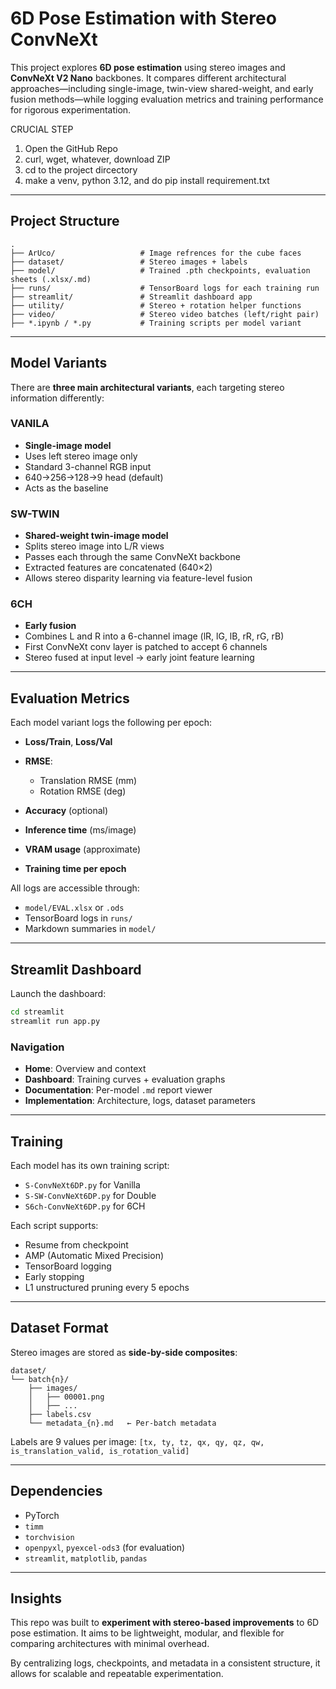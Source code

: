 #  6D Pose Estimation with Stereo ConvNeXt

This project explores **6D pose estimation** using stereo images and **ConvNeXt V2 Nano** backbones. It compares different architectural approaches—including single-image, twin-view shared-weight, and early fusion methods—while logging evaluation metrics and training performance for rigorous experimentation.

CRUCIAL STEP
1. Open the GitHub Repo
2. curl, wget, whatever, download ZIP
3. cd to the project dircectory
4. make a venv, python 3.12, and do pip install requirement.txt
---

##  Project Structure

```
.
├── ArUco/                   # Image refrences for the cube faces
├── dataset/                 # Stereo images + labels
├── model/                   # Trained .pth checkpoints, evaluation sheets (.xlsx/.md)
├── runs/                    # TensorBoard logs for each training run
├── streamlit/               # Streamlit dashboard app
├── utility/                 # Stereo + rotation helper functions
├── video/                   # Stereo video batches (left/right pair)
├── *.ipynb / *.py           # Training scripts per model variant
```

---

##  Model Variants

There are **three main architectural variants**, each targeting stereo information differently:

###  VANILA

* **Single-image model**
* Uses left stereo image only
* Standard 3-channel RGB input
* 640→256→128→9 head (default)
* Acts as the baseline

###  SW-TWIN

* **Shared-weight twin-image model**
* Splits stereo image into L/R views
* Passes each through the same ConvNeXt backbone
* Extracted features are concatenated (640×2)
* Allows stereo disparity learning via feature-level fusion

###  6CH

* **Early fusion**
* Combines L and R into a 6-channel image (lR, lG, lB, rR, rG, rB)
* First ConvNeXt conv layer is patched to accept 6 channels
* Stereo fused at input level → early joint feature learning

---

##  Evaluation Metrics

Each model variant logs the following per epoch:

* **Loss/Train**, **Loss/Val**
* **RMSE**:

  * Translation RMSE (mm)
  * Rotation RMSE (deg)
* **Accuracy** (optional)
* **Inference time** (ms/image)
* **VRAM usage** (approximate)
* **Training time per epoch**

All logs are accessible through:

* `model/EVAL.xlsx` or `.ods`
* TensorBoard logs in `runs/`
* Markdown summaries in `model/`

---

##  Streamlit Dashboard

Launch the dashboard:

```bash
cd streamlit
streamlit run app.py
```

### Navigation

* **Home**: Overview and context
* **Dashboard**: Training curves + evaluation graphs
* **Documentation**: Per-model `.md` report viewer
* **Implementation**: Architecture, logs, dataset parameters

---

##  Training

Each model has its own training script:

* `S-ConvNeXt6DP.py` for Vanilla
* `S-SW-ConvNeXt6DP.py` for Double
* `S6ch-ConvNeXt6DP.py` for 6CH

Each script supports:

* Resume from checkpoint
* AMP (Automatic Mixed Precision)
* TensorBoard logging
* Early stopping
* L1 unstructured pruning every 5 epochs

---

##  Dataset Format

Stereo images are stored as **side-by-side composites**:

```
dataset/
└── batch{n}/
    ├── images/
    │   ├── 00001.png
    │   ├── ...
    ├── labels.csv
    └── metadata_{n}.md   ← Per-batch metadata
```

Labels are 9 values per image:
`[tx, ty, tz, qx, qy, qz, qw, is_translation_valid, is_rotation_valid]`

---

##  Dependencies

* PyTorch
* `timm`
* `torchvision`
* `openpyxl`, `pyexcel-ods3` (for evaluation)
* `streamlit`, `matplotlib`, `pandas`

---

##  Insights

This repo was built to **experiment with stereo-based improvements** to 6D pose estimation. It aims to be lightweight, modular, and flexible for comparing architectures with minimal overhead.

By centralizing logs, checkpoints, and metadata in a consistent structure, it allows for scalable and repeatable experimentation.

